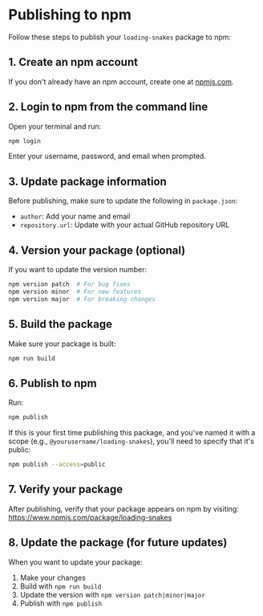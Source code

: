 # Publishing to npm

Follow these steps to publish your `loading-snakes` package to npm:

## 1. Create an npm account

If you don't already have an npm account, create one at [npmjs.com](https://www.npmjs.com/signup).

## 2. Login to npm from the command line

Open your terminal and run:

```bash
npm login
```

Enter your username, password, and email when prompted.

## 3. Update package information

Before publishing, make sure to update the following in `package.json`:

- `author`: Add your name and email
- `repository.url`: Update with your actual GitHub repository URL

## 4. Version your package (optional)

If you want to update the version number:

```bash
npm version patch  # For bug fixes
npm version minor  # For new features
npm version major  # For breaking changes
```

## 5. Build the package

Make sure your package is built:

```bash
npm run build
```

## 6. Publish to npm

Run:

```bash
npm publish
```

If this is your first time publishing this package, and you've named it with a scope (e.g., `@yourusername/loading-snakes`), you'll need to specify that it's public:

```bash
npm publish --access=public
```

## 7. Verify your package

After publishing, verify that your package appears on npm by visiting:
https://www.npmjs.com/package/loading-snakes

## 8. Update the package (for future updates)

When you want to update your package:

1. Make your changes
2. Build with `npm run build`
3. Update the version with `npm version patch|minor|major`
4. Publish with `npm publish`
